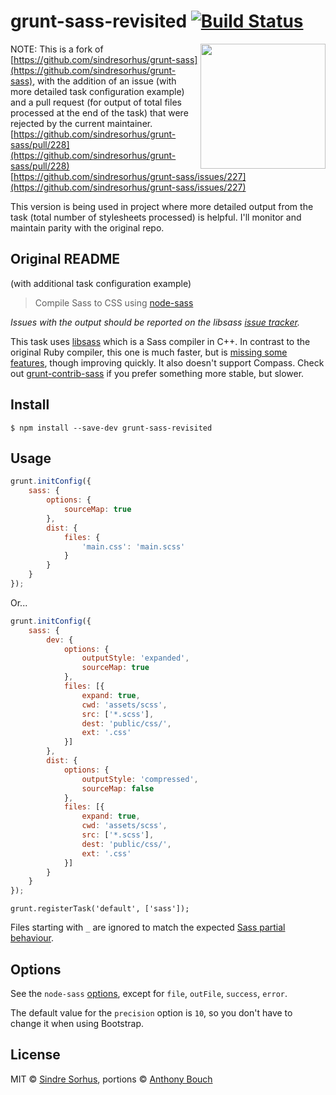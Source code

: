 # grunt-sass-revisited [![Build Status](https://travis-ci.org/58bits/grunt-sass-revisited.svg?branch=master)](https://travis-ci.org/58bits/grunt-sass-revisited)

[<img src="https://rawgit.com/sass/node-sass/master/media/logo.svg" width="200" align="right">](https://github.com/sass/node-sass)

NOTE: This is a fork of [https://github.com/sindresorhus/grunt-sass](https://github.com/sindresorhus/grunt-sass), with the addition of an issue (with more detailed task configuration example) and a pull request (for output of total files processed at the end of the task) that were rejected by the current maintainer.
[https://github.com/sindresorhus/grunt-sass/pull/228](https://github.com/sindresorhus/grunt-sass/pull/228)
[https://github.com/sindresorhus/grunt-sass/issues/227](https://github.com/sindresorhus/grunt-sass/issues/227)

This version is being used in project where more detailed output from the task (total number of stylesheets processed) is helpful. I'll monitor and maintain parity with the original repo.

## Original README 
(with additional task configuration example)

> Compile Sass to CSS using [node-sass](https://github.com/sass/node-sass)

*Issues with the output should be reported on the libsass [issue tracker](https://github.com/hcatlin/libsass/issues).*

This task uses [libsass](http://libsass.org) which is a Sass compiler in C++. In contrast to the original Ruby compiler, this one is much faster, but is [missing some features](http://sass-compatibility.github.io/), though improving quickly. It also doesn't support Compass. Check out [grunt-contrib-sass](https://github.com/gruntjs/grunt-contrib-sass) if you prefer something more stable, but slower.


## Install

```
$ npm install --save-dev grunt-sass-revisited
```


## Usage

```js
grunt.initConfig({
	sass: {
		options: {
			sourceMap: true
		},
		dist: {
			files: {
				'main.css': 'main.scss'
			}
		}
	}
});
```

Or...

```js
grunt.initConfig({
	sass: {
		dev: {
			options: {
				outputStyle: 'expanded',
				sourceMap: true
			},
			files: [{
				expand: true,
				cwd: 'assets/scss',
				src: ['*.scss'],
				dest: 'public/css/',
				ext: '.css'
			}]
		},
		dist: {
			options: {
				outputStyle: 'compressed',
				sourceMap: false
			},
			files: [{
				expand: true,
				cwd: 'assets/scss',
				src: ['*.scss'],
				dest: 'public/css/',
				ext: '.css'
			}]
		}
	}
});
```

```
grunt.registerTask('default', ['sass']);
```

Files starting with `_` are ignored to match the expected [Sass partial behaviour](http://sass-lang.com/documentation/file.SASS_REFERENCE.html#partials).


## Options

See the `node-sass` [options](https://github.com/sass/node-sass#options), except for `file`, `outFile`, `success`, `error`.

The default value for the `precision` option is `10`, so you don't have to change it when using Bootstrap.


## License

MIT © [Sindre Sorhus](http://sindresorhus.com), portions © [Anthony Bouch](http://www.58bits.com)
